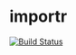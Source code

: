 # importr

[![Build Status](https://travis-ci.org/sirdiego/importr.svg?branch=master)](https://travis-ci.org/sirdiego/importr)
